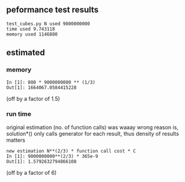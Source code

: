 ## peformance test results
```
test_cubes.py N used 9000000000
time used 9.743118
memory used 1146880
```


## estimated
### memory
```
In [1]: 800 * 9000000000 ** (1/3)
Out[1]: 1664067.0584415228
```

(off by a factor of 1.5)

### run time
original estimation (no. of function calls) was waaay wrong
reason is, solution*() only calls generator for each result,
thus density of results matters

```
new estimation N**(2/3) * function call cost * C
In [1]: 9000000000**(2/3) * 365e-9
Out[1]: 1.5792632794866108
```

(off by a factor of 6)
